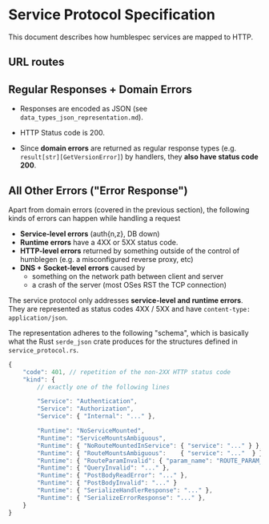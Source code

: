 # Service Protocol Specification

This document describes how humblespec services are mapped to HTTP.

## URL routes

## Regular Responses + Domain Errors

* Responses are encoded as JSON (see `data_types_json_representation.md`).
* HTTP Status code is 200.

* Since **domain errors** are returned as regular response types (e.g. `result[str][GetVersionError]`) by handlers, they **also have status code 200**.

## All Other Errors ("Error Response")

Apart from domain errors (covered in the previous section), the following kinds of errors can happen while handling a request

* **Service-level errors** (auth{n,z}, DB down)
* **Runtime errors**  have a 4XX or 5XX status code.
* **HTTP-level errors** returned by something outside of the control of humblegen (e.g. a misconfigured reverse proxy, etc)
* **DNS + Socket-level errors** caused by
  * something on the network path between client and server
  * a crash of the server (most OSes RST the TCP connection)

The service protocol only addresses **service-level and runtime errors**.
They are represented as status codes 4XX / 5XX and have `content-type: application/json`.

The representation adheres to the following "schema", which is basically what the Rust `serde_json` crate produces for the structures defined in `service_protocol.rs`.

```js
{
    "code": 401, // repetition of the non-2XX HTTP status code
    "kind": {
        // exactly one of the following lines

        "Service": "Authentication",
        "Service": "Authorization",
        "Service": { "Internal": "..." },

        "Runtime": "NoServiceMounted",
        "Runtime": "ServiceMountsAmbiguous",
        "Runtime": { "NoRouteMountedInService": { "service": "..." } },
        "Runtime": { "RouteMountsAmbiguous":    { "service": "..."  } },
        "Runtime": { "RouteParamInvalid": { "param_name": "ROUTE_PARAM_NAME", "parse_error": "..." } },
        "Runtime": { "QueryInvalid": "..." },
        "Runtime": { "PostBodyReadError": "..." },
        "Runtime": { "PostBodyInvalid": "..." }
        "Runtime": { "SerializeHandlerResponse": "..." },
        "Runtime": { "SerializeErrorResponse": "..." },
    }
}
```

